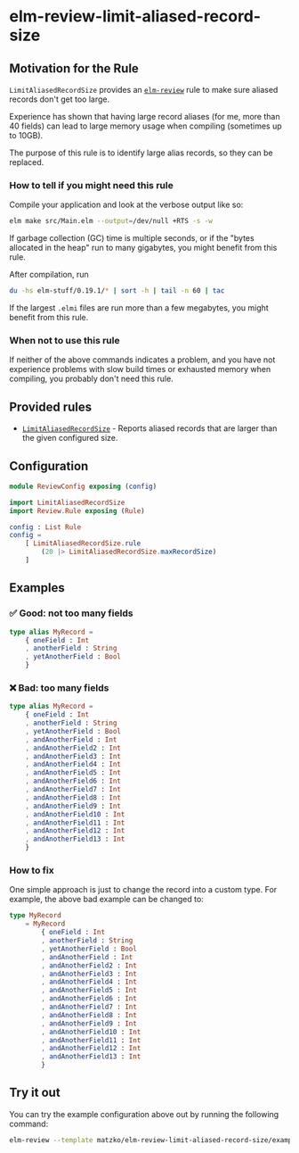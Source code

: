 # elm-review-limit-aliased-record-size

## Motivation for the Rule

`LimitAliasedRecordSize` provides an [`elm-review`](https://package.elm-lang.org/packages/jfmengels/elm-review/latest/) rule to make sure aliased records don't get too large.

Experience has shown that having large record aliases (for me, more than 40 fields) can lead to large memory usage when compiling (sometimes up to 10GB).

The purpose of this rule is to identify large alias records, so they can be replaced.

### How to tell if you might need this rule

Compile your application and look at the verbose output like so:

```bash
elm make src/Main.elm --output=/dev/null +RTS -s -w
```

If garbage collection (GC) time is multiple seconds, or if the "bytes allocated in the heap" run to many gigabytes, you might benefit from this rule.

After compilation, run

```bash
du -hs elm-stuff/0.19.1/* | sort -h | tail -n 60 | tac
```

If the largest `.elmi` files are run more than a few megabytes, you might benefit from this rule.

### When not to use this rule

If neither of the above commands indicates a problem, and you have not experience problems with slow build times or exhausted memory when compiling, you probably don't need this rule.

## Provided rules

- [`LimitAliasedRecordSize`](https://package.elm-lang.org/packages/matzko/elm-review-limit-aliased-record-size/1.0.1/LimitAliasedRecordSize/) - Reports aliased records that are larger than the given configured size.

## Configuration

```elm
module ReviewConfig exposing (config)

import LimitAliasedRecordSize
import Review.Rule exposing (Rule)

config : List Rule
config =
    [ LimitAliasedRecordSize.rule
        (20 |> LimitAliasedRecordSize.maxRecordSize)
    ]
```

## Examples

### ✅ Good: not too many fields

```elm
type alias MyRecord =
    { oneField : Int
    , anotherField : String
    , yetAnotherField : Bool
    }
```

### ❌ Bad: too many fields

```elm
type alias MyRecord =
    { oneField : Int
    , anotherField : String
    , yetAnotherField : Bool
    , andAnotherField : Int
    , andAnotherField2 : Int
    , andAnotherField3 : Int
    , andAnotherField4 : Int
    , andAnotherField5 : Int
    , andAnotherField6 : Int
    , andAnotherField7 : Int
    , andAnotherField8 : Int
    , andAnotherField9 : Int
    , andAnotherField10 : Int
    , andAnotherField11 : Int
    , andAnotherField12 : Int
    , andAnotherField13 : Int
    }
```

### How to fix

One simple approach is just to change the record into a custom type. For example, the above bad example can be changed to:

```elm
type MyRecord
    = MyRecord
        { oneField : Int
        , anotherField : String
        , yetAnotherField : Bool
        , andAnotherField : Int
        , andAnotherField2 : Int
        , andAnotherField3 : Int
        , andAnotherField4 : Int
        , andAnotherField5 : Int
        , andAnotherField6 : Int
        , andAnotherField7 : Int
        , andAnotherField8 : Int
        , andAnotherField9 : Int
        , andAnotherField10 : Int
        , andAnotherField11 : Int
        , andAnotherField12 : Int
        , andAnotherField13 : Int
        }
```

## Try it out

You can try the example configuration above out by running the following command:

```bash
elm-review --template matzko/elm-review-limit-aliased-record-size/example
```
